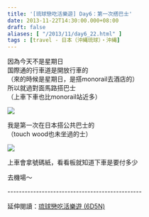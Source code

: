```yaml
---
title: '[琉球戀吃活樂遊] Day6：第一次搭巴士'
date: 2013-11-22T14:30:00.000+08:00
draft: false
aliases: [ "/2013/11/day6_22.html" ]
tags : [travel - 日本（沖縄琉球）・沖縄]
---
```


因為今天不是星期日  
国際通的行車道是開放行車的  
（來的時候是星期日，是搭monorail去酒店的）  
所以就過對面馬路搭巴士  
（上車下車也比monorail站近多）  

[![](https://2.bp.blogspot.com/-Y6I_gJN0tLc/XCeELGuQ_xI/AAAAAAAAC00/rXlpMy0_Pq4h0HRRS0Wq1dIn7hrjkOAsgCLcBGAs/s640/i.jpg)](https://2.bp.blogspot.com/-Y6I_gJN0tLc/XCeELGuQ_xI/AAAAAAAAC00/rXlpMy0_Pq4h0HRRS0Wq1dIn7hrjkOAsgCLcBGAs/s1600/i.jpg)

我是第一次在日本搭公共巴士的  
（touch wood也未坐過的士）  

[![](https://3.bp.blogspot.com/-eGVj7i4tP7Y/XCeEZTiMvTI/AAAAAAAAC08/x8rTRgNgg-UbBQjVAfYqvDEP9Sm5ge5_wCLcBGAs/s640/o.jpg)](https://3.bp.blogspot.com/-eGVj7i4tP7Y/XCeEZTiMvTI/AAAAAAAAC08/x8rTRgNgg-UbBQjVAfYqvDEP9Sm5ge5_wCLcBGAs/s1600/o.jpg)

上車會拿號碼紙，看看板就知道下車是要付多少  
  
  
  
去機場～  
  
\-----------------------------------------------  
  
延伸閱讀：[琉球戀吃活樂遊 (6D5N)](http://www.hidie.net/2013/11/6d5n_23.html)